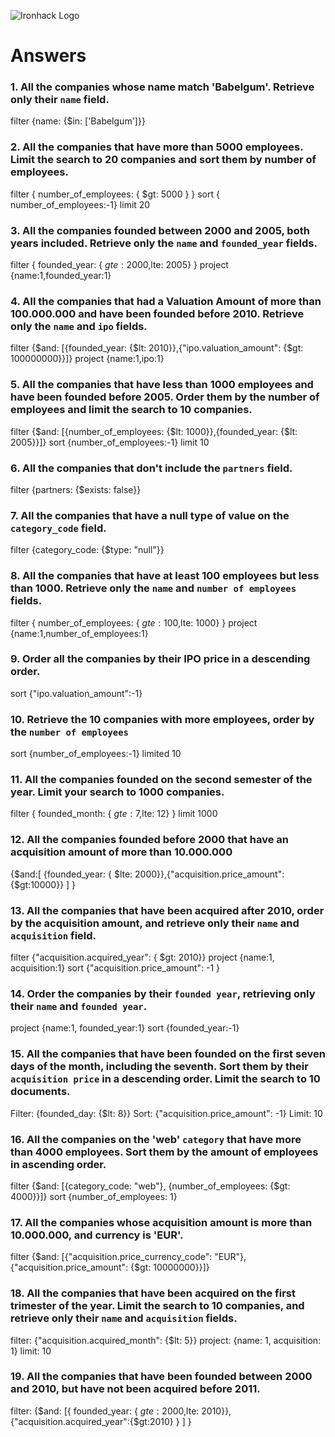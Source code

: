![Ironhack Logo](https://i.imgur.com/1QgrNNw.png)

# Answers

### 1. All the companies whose name match 'Babelgum'. Retrieve only their `name` field.

filter {name: {\$in: ['Babelgum']}}

### 2. All the companies that have more than 5000 employees. Limit the search to 20 companies and sort them by **number of employees**.

filter { number_of_employees: { \$gt: 5000 } }
sort { number_of_employees:-1}
limit 20

### 3. All the companies founded between 2000 and 2005, both years included. Retrieve only the `name` and `founded_year` fields.

filter { founded_year: { $gte: 2000 ,$lte: 2005} }
project {name:1,founded_year:1}

### 4. All the companies that had a Valuation Amount of more than 100.000.000 and have been founded before 2010. Retrieve only the `name` and `ipo` fields.

filter {$and: [{founded_year: {$lt: 2010}},{"ipo.valuation_amount": {\$gt: 100000000}}]}
project {name:1,ipo:1}

### 5. All the companies that have less than 1000 employees and have been founded before 2005. Order them by the number of employees and limit the search to 10 companies.

filter {$and: [{number_of_employees: {$lt: 1000}},{founded_year: {\$lt: 2005}}]}
sort {number_of_employees:-1}
limit 10

### 6. All the companies that don't include the `partners` field.

filter {partners: {\$exists: false}}

### 7. All the companies that have a null type of value on the `category_code` field.

filter {category_code: {\$type: "null"}}

### 8. All the companies that have at least 100 employees but less than 1000. Retrieve only the `name` and `number of employees` fields.

filter { number_of_employees: { $gte: 100 ,$lte: 1000} }
project {name:1,number_of_employees:1}

### 9. Order all the companies by their IPO price in a descending order.

sort {"ipo.valuation_amount":-1}

### 10. Retrieve the 10 companies with more employees, order by the `number of employees`

sort {number_of_employees:-1} limited 10

### 11. All the companies founded on the second semester of the year. Limit your search to 1000 companies.

filter { founded_month: { $gte: 7 ,$lte: 12} }
limit 1000

### 12. All the companies founded before 2000 that have an acquisition amount of more than 10.000.000

{$and:[ {founded_year: { $lte: 2000}},{"acquisition.price_amount": {\$gt:10000}} ] }

### 13. All the companies that have been acquired after 2010, order by the acquisition amount, and retrieve only their `name` and `acquisition` field.

filter {"acquisition.acquired_year": { \$gt: 2010}}
project {name:1, acquisition:1}
sort {"acquisition.price_amount": -1 }

### 14. Order the companies by their `founded year`, retrieving only their `name` and `founded year`.

project {name:1, founded_year:1}
sort {founded_year:-1}

### 15. All the companies that have been founded on the first seven days of the month, including the seventh. Sort them by their `acquisition price` in a descending order. Limit the search to 10 documents.

Filter: {founded_day: {\$lt: 8}}
Sort: {"acquisition.price_amount": -1}
Limit: 10

### 16. All the companies on the 'web' `category` that have more than 4000 employees. Sort them by the amount of employees in ascending order.

filter {$and: [{category_code: "web"}, {number_of_employees: {$gt: 4000}}]}
sort {number_of_employees: 1}

### 17. All the companies whose acquisition amount is more than 10.000.000, and currency is 'EUR'.

filter {$and: [{"acquisition.price_currency_code": "EUR"}, {"acquisition.price_amount": {$gt: 10000000}}]}

### 18. All the companies that have been acquired on the first trimester of the year. Limit the search to 10 companies, and retrieve only their `name` and `acquisition` fields.

filter: {"acquisition.acquired_month": {\$lt: 5}}
project: {name: 1, acquisition: 1}
limit: 10

### 19. All the companies that have been founded between 2000 and 2010, but have not been acquired before 2011.

filter: {$and:  [{ founded_year: { $gte: 2000 ,$lte: 2010}},{"acquisition.acquired_year":{$gt:2010} } ] }
